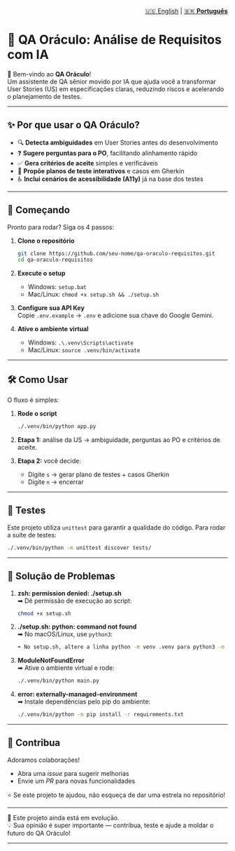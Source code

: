<nav aria-label="Language switcher" style="text-align: right;">
  <a href="README-en.md">🇺🇸 English</a> | 
  <a href="README.md" aria-current="page">🇧🇷 <strong>Português</strong></a>
</nav>

# 🔮 QA Oráculo: Análise de Requisitos com IA

👋 Bem-vindo ao **QA Oráculo**!  
Um assistente de QA sênior movido por IA que ajuda você a transformar User Stories (US) em especificações claras, reduzindo riscos e acelerando o planejamento de testes.  

---

## ✨ Por que usar o QA Oráculo?

- 🔍 **Detecta ambiguidades** em User Stories antes do desenvolvimento  
- ❓ **Sugere perguntas para o PO**, facilitando alinhamento rápido  
- ✅ **Gera critérios de aceite** simples e verificáveis  
- 📝 **Propõe planos de teste interativos** e casos em Gherkin  
- ♿ **Inclui cenários de acessibilidade (A11y)** já na base dos testes  

---

## 🚀 Começando

Pronto para rodar? Siga os 4 passos:

1. **Clone o repositório**  
   ```bash
   git clone https://github.com/seu-nome/qa-oraculo-requisitos.git
   cd qa-oraculo-requisitos
   ```

2. **Execute o setup**  
   - Windows: `setup.bat`  
   - Mac/Linux: `chmod +x setup.sh && ./setup.sh`

3. **Configure sua API Key**  
   Copie `.env.example` → `.env` e adicione sua chave do Google Gemini.

4. **Ative o ambiente virtual**  
   - Windows: `.\.venv\Scripts\activate`  
   - Mac/Linux: `source .venv/bin/activate`

---

## 🛠️ Como Usar

O fluxo é simples:

1. **Rode o script**  
   ```bash
   ./.venv/bin/python app.py
   ```

2. **Etapa 1:** análise da US → ambiguidade, perguntas ao PO e critérios de aceite.  
3. **Etapa 2:** você decide:  
   - Digite `s` → gerar plano de testes + casos Gherkin  
   - Digite `n` → encerrar  

---

## 🧪 Testes

Este projeto utiliza `unittest` para garantir a qualidade do código. Para rodar a suíte de testes:

```bash
./.venv/bin/python -m unittest discover tests/
```

---

## 🤔 Solução de Problemas

1. **zsh: permission denied: ./setup.sh**  
   ➡ Dê permissão de execução ao script:  
   ```bash
   chmod +x setup.sh
   ```

2. **./setup.sh: python: command not found**  
   ➡ No macOS/Linux, use `python3`:  
   ```bash
   ➡ No setup.sh, altere a linha python -m venv .venv para python3 -m venv .venv.
   ```

3. **ModuleNotFoundError**  
   ➡ Ative o ambiente virtual e rode:  
   ```bash
   ./.venv/bin/python main.py
   ```

4. **error: externally-managed-environment**  
   ➡ Instale dependências pelo pip do ambiente:  
   ```bash
   ./.venv/bin/python -m pip install -r requirements.txt
   ```

---

## 🤝 Contribua

Adoramos colaborações!  
- Abra uma *issue* para sugerir melhorias  
- Envie um *PR* para novas funcionalidades  

⭐ Se este projeto te ajudou, não esqueça de dar uma estrela no repositório!

---

📌 Este projeto ainda está em evolução.  
💡 Sua opinião é super importante — contribua, teste e ajude a moldar o futuro do QA Oráculo!


------------------------------------------------------------------------